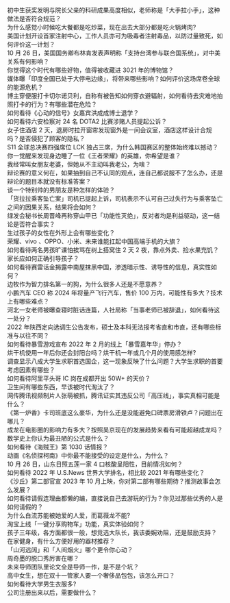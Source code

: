 初中生获奖发明与院长父亲的科研成果高度相似，老师称是「大手拉小手」，这种做法是否符合规范？  
为什么感觉小时候吃大餐都是吃炒菜，现在出去大部分都是吃火锅烤肉?  
美国计划开设首家注射中心，工作人员亦可为吸毒者注射毒品，以防过量致死，如何评价这一计划？  
10 月 26 日，美国国务卿布林肯发表声明称「支持台湾参与联合国系统」，对中美关系有何影响？  
你觉得这个时代有哪些好物，值得被收藏进 3021 年的博物馆？  
媒体曝「印度全国已处于大停电边缘」，将带来哪些影响？如何评价这场席卷全球的能源危机？  
博主穿便服打卡切尔诺贝利，自称有被告知如何穿衣避辐射，如何看待去灾难地拍照打卡的行为？有哪些潜在危险？  
如何看待《心动的信号》女嘉宾洪成成博士退学？  
如何看待六安检察对 24 名 DOTA2 比赛涉赌人员提起公诉？  
女子住酒店 2 天，退房时拉开窗帘发现窗外是一间会议室，酒店这样设计合规吗？是否侵犯了顾客的隐私？  
S11 全球总决赛四强席位 LCK 独占三席，为什么韩国赛区的整体始终难以撼动？  
你一觉醒来发现身边睡了一位《王者荣耀》的英雄，你希望是谁？  
我经常叫女朋友老婆，但她从不主动叫我老公，为啥？  
辩论赛的意义何在，如果抽到自己不认同的观点，连自己都说服不了怎么办，还是辩论的题目本就没有标准答案？  
谈一个特别帅的男朋友是种怎样的体验？  
「货拉拉乘客坠亡案」司机已提起上诉，司机表示不认可自己过失行为与乘客坠亡之间的因果关系，结果将会如何？  
绿发会秘书长周晋峰再称穿山甲已「功能性灭绝」，反对者均是利益驱动，这一结论是否符合事实？  
生过孩子的女性在外形上会有哪些变化？  
荣耀、vivo 、OPPO、小米、未来谁能扛起中国高端手机的大旗？  
如何看待两名男孩旷课怕挨骂在树上搭窝住 2 天 2 夜，靠点外卖、捡水果充饥？家长应如何正确引导孩子？  
如何看待赛雷话金揭露中南屋抹黑中国，渗透暗示性、诱导性的信息，真实性如何？  
边牧作为智力排名第一的狗，为什么很多人还是不愿意养？  
小鹏汽车 CEO 称 2024 年将量产飞行汽车，售价 100 万内，可能性有多大？技术上有哪些难点？  
河北一女老师被曝查寝时脏话连篇，人社局称「当事老师已被辞退」，如何看待这一处分？  
2022 年陕西定向选调生公告发布，硕士及本科无法报考省直和市直，还有哪些标准与以往不同？  
如何看待暴雪游戏宣布 2022 年 2 月的线上「暴雪嘉年华」停办？  
烘干机使用一年后你还会封阳台吗？烘干机一年或几个月的使用感怎样?  
调查显示八成大学生求职首选国企，这一现象反映了什么问题？大学生求职的首要考虑因素有哪些？  
如何看待阿里平头哥 IC 岗在成都开出 50W+ 的天价？  
卫生间有哪些东西，早该被时代淘汰了？  
网传腾讯视频制片人张萌被抓，腾讯证实其违反公司「高压线」，事实真相可能是什么？  
《第一炉香》卡司班底这么豪华，为什么还是没能避免口碑票房滑铁卢？问题出在哪儿？  
成龙在电影圈的影响力有多大？按照吴京现在的发展趋势来看有可能超越成龙吗？  
数学史上你认为最丑陋的公式是什么？  
如何看待《海贼王》第 1030 话情报？  
动画《名侦探柯南》中你最不能接受的设定是什么，为什么？  
10 月 26 日，山东日照五莲一家 4 口核酸呈阳性，目前情况如何？  
如何看待 2022 年 U.S.News 世界大学排名，相比较 2021 年有哪些变化？  
《沙丘》第二部官宣 2023 年 10 月上映，你对第二部有哪些期待？推测故事会怎么发展？  
如何看待请假连理由都懒的编，直接说自己去游玩的行为？你见过那些优秀的人是如何请假的？  
为什么白流苏能被她爱的人爱，而葛薇龙不能?  
淘宝上线「一键分享购物车」功能，真实体验如何？  
孩子三年级，各方面都很一般，想竞选大队长，我该委婉劝阻，还是鼓励支持？  
在家健身，有什么方便好用的器材推荐？  
「山河远阔」和「人间烟火」哪个更令你心动？  
周奇墨的脱口秀厉害在哪？  
未来导师团队里论文全是导师一作，是不是个坑？  
高中女生，想在双十一管家人要一个奢侈品包包，该怎么开口？  
如何看待大学男生衣服多?  
公司注册出来以后，需要做什么？  
